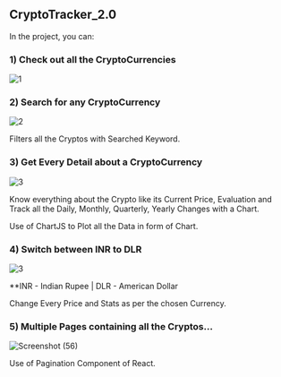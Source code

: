 ## CryptoTracker_2.0

In the project, you can:

### 1)  Check out all the CryptoCurrencies

![1](https://user-images.githubusercontent.com/111651944/204080813-aa299148-d5d5-4d70-afd4-64cf2fd7ed4b.png)

### 2)  Search for any CryptoCurrency

![2](https://user-images.githubusercontent.com/111651944/204080859-6eaaed1c-0951-40f0-916e-dde416a2a5a7.png)

Filters all the Cryptos with Searched Keyword.

### 3)  Get Every Detail about a CryptoCurrency

![3](https://user-images.githubusercontent.com/111651944/204080975-ab84b995-a84c-4358-913f-1bf99372fd22.png)

Know everything about the Crypto like its Current Price, Evaluation and Track all the Daily, Monthly, Quarterly, Yearly Changes with a Chart.

Use of ChartJS to Plot all the Data in form of Chart.

### 4) Switch between INR to DLR

![3](https://user-images.githubusercontent.com/111651944/204080888-d5732d74-4b02-42dd-9fe3-1e34180a22e5.png)

**INR - Indian Rupee | DLR - American Dollar

Change Every Price and Stats as per the chosen Currency.

### 5)  Multiple Pages containing all the Cryptos...

![Screenshot (56)](https://user-images.githubusercontent.com/111651944/204081168-09c027d0-016a-495c-81c6-d9605a017288.png)

Use of Pagination Component of React.


